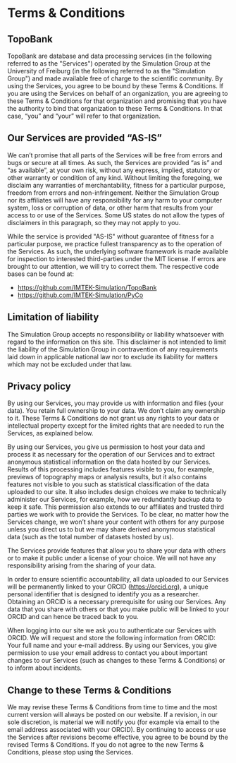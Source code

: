 # Terms & Conditions

## TopoBank

TopoBank are database and data processing services (in the following referred to as the "Services") operated by the Simulation Group at the University of Freiburg (in the following referred to as the "Simulation Group") and made available free of charge to the scientific community. By using the Services, you agree to be bound by these Terms & Conditions. If you are using the Services on behalf of an organization, you are agreeing to these Terms & Conditions for that organization and promising that you have the authority to bind that organization to these Terms & Conditions. In that case, “you” and “your” will refer to that organization.

## Our Services are provided “AS-IS”

We can’t promise that all parts of the Services will be free from errors and bugs or secure at all times. As such, the Services are provided “as is” and “as available”, at your own risk, without any express, implied, statutory or other warranty or condition of any kind. Without limiting the foregoing, we disclaim any warranties of merchantability, fitness for a particular purpose, freedom from errors and non-infringement. Neither the Simulation Group nor its affiliates will have any responsibility for any harm to your computer system, loss or corruption of data, or other harm that results from your access to or use of the Services. Some US states do not allow the types of disclaimers in this paragraph, so they may not apply to you.

While the service is provided "AS-IS" without guarantee of fitness for a particular purpose, we practice fullest transparency as to the operation of the Services. As such, the underlying software framework is made available for inspection to interested third-parties under the MIT license. If errors are brought to our attention, we will try to correct them. The respective code bases can be found at:

* https://github.com/IMTEK-Simulation/TopoBank
* https://github.com/IMTEK-Simulation/PyCo

## Limitation of liability

The Simulation Group accepts no responsibility or liability whatsoever with regard to the information on this site. This disclaimer is not intended to limit the liability of the Simulation Group in contravention of any requirements laid down in applicable national law nor to exclude its liability for matters which may not be excluded under that law.

## Privacy policy

By using our Services, you may provide us with information and files (your data). You retain full ownership to your data. We don’t claim any ownership to it. These Terms & Conditions do not grant us any rights to your data or intellectual property except for the limited rights that are needed to run the Services, as explained below.

By using our Services, you give us permission to host your data and process it as necessary for the operation of our Services and to extract anonymous statistical information on the data hosted by our Services. Results of this processing includes features visible to you, for example, previews of topography maps or analysis results, but it also contains features not visible to you such as statistical classification of the data uploaded to our site. It also includes design choices we make to technically administer our Services, for example, how we redundantly backup data to keep it safe. This permission also extends to our affiliates and trusted third parties we work with to provide the Services. To be clear, no matter how the Services change, we won’t share your content with others for any purpose unless you direct us to but we may share derived anonymous statistical data (such as the total number of datasets hosted by us).

The Services provide features that allow you to share your data with others or to make it public under a license of your choice. We will not have any responsibility arising from the sharing of your data.

In order to ensure scientific accountability, all data uploaded to our Services will be permanently linked to your ORCID (https://orcid.org), a unique personal identifier that is designed to identify you as a researcher. Obtaining an ORCID is a necessary prerequisite for using our Services. Any data that you share with others or that you make public will be linked to your ORCID and can hence be traced back to you.

When logging into our site we ask you to authenticate our Services with ORCID. We will request and store the following information from ORCID: Your full name and your e-mail address. By using our Services, you give permission to use your email address to contact you about important changes to our Services (such as changes to these Terms & Conditions)  or to inform about incidents.

## Change to these Terms & Conditions

We may revise these Terms & Conditions from time to time and the most current version will always be posted on our website. If a revision, in our sole discretion, is material we will notify you (for example via email to the email address associated with your ORCID). By continuing to access or use the Services after revisions become effective, you agree to be bound by the revised Terms & Conditions. If you do not agree to the new Terms & Conditions, please stop using the Services.
